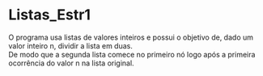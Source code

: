 # Listas_Estr1
O programa usa listas de valores inteiros e possui o objetivo de, dado um valor inteiro n, dividir a lista em duas.<br>
De modo que a segunda lista comece no primeiro nó logo após a primeira ocorrência do valor n na lista original.
